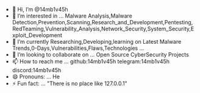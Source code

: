 - 👋 Hi, I’m @14mb1v45h
- 👀 I’m interested in ... Malware Analysis,Malware Detection,Prevention,Scanning,Research_and_Development,Pentesting,RedTeaming,Vulnerability_Analysis,Network_Security,System_Security,Exploit_Development
- 🌱 I’m currently Researching,Developing,learning on Latest Malware Trends,0-Days,Vulnerabilities,Flaws,Technologies ...
- 💞️ I’m looking to collaborate on ... Open Source CyberSecurity Projects
- 📫 How to reach me ...  github:14mb1v45h telegram:14mb1v45h discord:14mb1v45h
- 😄 Pronouns: ...  He
- ⚡ Fun fact: ... "There is no place like 127.0.0.1"

<!---
14mb1v45h/14mb1v45h is a ✨ special ✨ repository because its `README.md` (this file) appears on your GitHub profile.
You can click the Preview link to take a look at your changes.
--->
